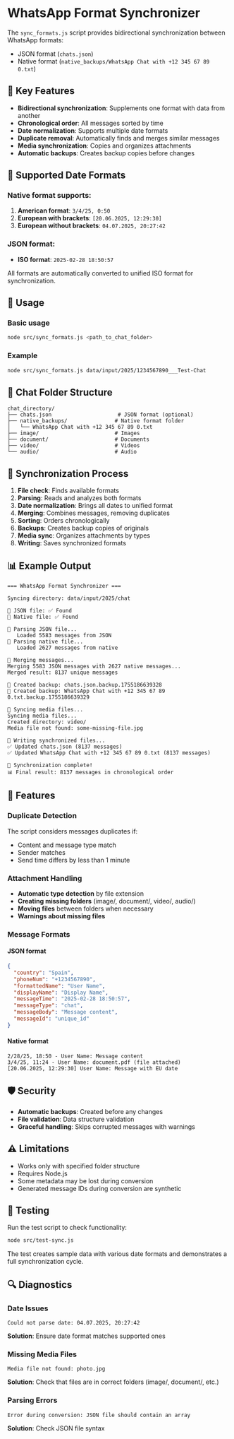 # WhatsApp Format Synchronizer

The `sync_formats.js` script provides bidirectional synchronization between WhatsApp formats:
- JSON format (`chats.json`)
- Native format (`native_backups/WhatsApp Chat with +12 345 67 89 0.txt`)

## 🎯 Key Features

- **Bidirectional synchronization**: Supplements one format with data from another
- **Chronological order**: All messages sorted by time
- **Date normalization**: Supports multiple date formats
- **Duplicate removal**: Automatically finds and merges similar messages
- **Media synchronization**: Copies and organizes attachments
- **Automatic backups**: Creates backup copies before changes

## 📅 Supported Date Formats

### Native format supports:

1. **American format**: `3/4/25, 0:50`
2. **European with brackets**: `[20.06.2025, 12:29:30]`
3. **European without brackets**: `04.07.2025, 20:27:42`

### JSON format:
- **ISO format**: `2025-02-28 18:50:57`

All formats are automatically converted to unified ISO format for synchronization.

## 🚀 Usage

### Basic usage

```bash
node src/sync_formats.js <path_to_chat_folder>
```

### Example

```bash
node src/sync_formats.js data/input/2025/1234567890___Test-Chat
```

## 📁 Chat Folder Structure

```
chat_directory/
├── chats.json                     # JSON format (optional)
├── native_backups/               # Native format folder
│   └── WhatsApp Chat with +12 345 67 89 0.txt
├── image/                        # Images
├── document/                     # Documents
├── video/                        # Videos
└── audio/                        # Audio
```

## 🔄 Synchronization Process

1. **File check**: Finds available formats
2. **Parsing**: Reads and analyzes both formats
3. **Date normalization**: Brings all dates to unified format
4. **Merging**: Combines messages, removing duplicates
5. **Sorting**: Orders chronologically
6. **Backups**: Creates backup copies of originals
7. **Media sync**: Organizes attachments by types
8. **Writing**: Saves synchronized formats

## 📊 Example Output

```
=== WhatsApp Format Synchronizer ===

Syncing directory: data/input/2025/chat

📄 JSON file: ✅ Found
📄 Native file: ✅ Found

📖 Parsing JSON file...
   Loaded 5583 messages from JSON
📖 Parsing native file...
   Loaded 2627 messages from native

🔄 Merging messages...
Merging 5583 JSON messages with 2627 native messages...
Merged result: 8137 unique messages

💾 Created backup: chats.json.backup.1755186639328
💾 Created backup: WhatsApp Chat with +12 345 67 89 0.txt.backup.1755186639329

📁 Syncing media files...
Syncing media files...
Created directory: video/
Media file not found: some-missing-file.jpg

💾 Writing synchronized files...
✅ Updated chats.json (8137 messages)
✅ Updated WhatsApp Chat with +12 345 67 89 0.txt (8137 messages)

🎉 Synchronization complete!
📊 Final result: 8137 messages in chronological order
```

## 🔧 Features

### Duplicate Detection

The script considers messages duplicates if:
- Content and message type match
- Sender matches
- Send time differs by less than 1 minute

### Attachment Handling

- **Automatic type detection** by file extension
- **Creating missing folders** (image/, document/, video/, audio/)
- **Moving files** between folders when necessary
- **Warnings about missing files**

### Message Formats

#### JSON format
```json
{
  "country": "Spain",
  "phoneNum": "+1234567890", 
  "formattedName": "User Name",
  "displayName": "Display Name",
  "messageTime": "2025-02-28 18:50:57",
  "messageType": "chat",
  "messageBody": "Message content",
  "messageId": "unique_id"
}
```

#### Native format
```
2/28/25, 18:50 - User Name: Message content
3/4/25, 11:24 - User Name: document.pdf (file attached)
[20.06.2025, 12:29:30] User Name: Message with EU date
```

## 🛡️ Security

- **Automatic backups**: Created before any changes
- **File validation**: Data structure validation
- **Graceful handling**: Skips corrupted messages with warnings

## ⚠️ Limitations

- Works only with specified folder structure
- Requires Node.js
- Some metadata may be lost during conversion
- Generated message IDs during conversion are synthetic

## 🧪 Testing

Run the test script to check functionality:

```bash
node src/test-sync.js
```

The test creates sample data with various date formats and demonstrates a full synchronization cycle.

## 🔍 Diagnostics

### Date Issues
```
Could not parse date: 04.07.2025, 20:27:42
```
**Solution**: Ensure date format matches supported ones

### Missing Media Files
```
Media file not found: photo.jpg
```
**Solution**: Check that files are in correct folders (image/, document/, etc.)

### Parsing Errors
```
Error during conversion: JSON file should contain an array
```
**Solution**: Check JSON file syntax